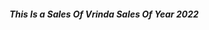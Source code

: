 <html>

<head>
  
</head>

<body>
  <h5>
    This Is a Sales Of Vrinda Sales Of Year 2022
  </h5>
 <img src=""C:\Users\91700\Pictures\Screenshots\Screenshot (54).png"">
</body>
</html>

